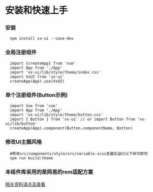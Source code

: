 # 安装和快速上手

### 安装
```
  npm install vx-ui --save-dev
```

### 全局注册组件
```
  import {createApp} from 'vue'
  import App from './App'
  import 'vx-ui/lib/style/theme/index.css'
  import VxUI from 'vx-ui'
  createApp(App).use(VxUI)
```

### 单个注册组件(Button示例)
```
  import Vue from 'vue'
  import App from './App'
  import 'vx-ui/lib/style/theme/button.css'
  import { Button } from 'vx-ui' // or import Button from 'vx-ui/lib/button'
  createApp(App).component(Button.componentName, Button)
```

### 修改UI主题风格

```
  #修改src/components/style/src/variable.scss变量后运行以下命令即可
  npm run build:theme
```

### 本组件库采用的是网易的rem适配方案
[相关资料请点击查看](https://www.cnblogs.com/noobfly/p/6207832.html)
